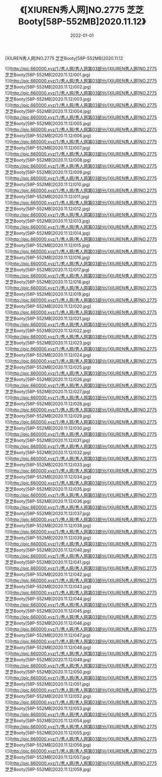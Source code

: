 ﻿---
layout: post
title:  《[XIUREN秀人网]NO.2775 芝芝Booty[58P-552MB]2020.11.12》
date:   2022-01-01
img: http://pic.660000.xyz/1:/秀人网/秀人网第03部分/[XIUREN秀人网]NO.2775 芝芝Booty[58P-552MB]2020.11.12/000.jpg
categories: [美女, 清纯, 唯美]
---

[XIUREN秀人网]NO.2775 芝芝Booty[58P-552MB]2020.11.12

 ![](http://pic.660000.xyz/1:/秀人网/秀人网第03部分/[XIUREN秀人网]NO.2775 芝芝Booty[58P-552MB]2020.11.12/001.jpg) <br>![](http://pic.660000.xyz/1:/秀人网/秀人网第03部分/[XIUREN秀人网]NO.2775 芝芝Booty[58P-552MB]2020.11.12/002.jpg) <br>![](http://pic.660000.xyz/1:/秀人网/秀人网第03部分/[XIUREN秀人网]NO.2775 芝芝Booty[58P-552MB]2020.11.12/003.jpg) <br>![](http://pic.660000.xyz/1:/秀人网/秀人网第03部分/[XIUREN秀人网]NO.2775 芝芝Booty[58P-552MB]2020.11.12/004.jpg) <br>![](http://pic.660000.xyz/1:/秀人网/秀人网第03部分/[XIUREN秀人网]NO.2775 芝芝Booty[58P-552MB]2020.11.12/005.jpg) <br>![](http://pic.660000.xyz/1:/秀人网/秀人网第03部分/[XIUREN秀人网]NO.2775 芝芝Booty[58P-552MB]2020.11.12/006.jpg) <br>![](http://pic.660000.xyz/1:/秀人网/秀人网第03部分/[XIUREN秀人网]NO.2775 芝芝Booty[58P-552MB]2020.11.12/007.jpg) <br>![](http://pic.660000.xyz/1:/秀人网/秀人网第03部分/[XIUREN秀人网]NO.2775 芝芝Booty[58P-552MB]2020.11.12/008.jpg) <br>![](http://pic.660000.xyz/1:/秀人网/秀人网第03部分/[XIUREN秀人网]NO.2775 芝芝Booty[58P-552MB]2020.11.12/009.jpg) <br>![](http://pic.660000.xyz/1:/秀人网/秀人网第03部分/[XIUREN秀人网]NO.2775 芝芝Booty[58P-552MB]2020.11.12/010.jpg) <br>![](http://pic.660000.xyz/1:/秀人网/秀人网第03部分/[XIUREN秀人网]NO.2775 芝芝Booty[58P-552MB]2020.11.12/011.jpg) <br>![](http://pic.660000.xyz/1:/秀人网/秀人网第03部分/[XIUREN秀人网]NO.2775 芝芝Booty[58P-552MB]2020.11.12/012.jpg) <br>![](http://pic.660000.xyz/1:/秀人网/秀人网第03部分/[XIUREN秀人网]NO.2775 芝芝Booty[58P-552MB]2020.11.12/013.jpg) <br>![](http://pic.660000.xyz/1:/秀人网/秀人网第03部分/[XIUREN秀人网]NO.2775 芝芝Booty[58P-552MB]2020.11.12/014.jpg) <br>![](http://pic.660000.xyz/1:/秀人网/秀人网第03部分/[XIUREN秀人网]NO.2775 芝芝Booty[58P-552MB]2020.11.12/015.jpg) <br>![](http://pic.660000.xyz/1:/秀人网/秀人网第03部分/[XIUREN秀人网]NO.2775 芝芝Booty[58P-552MB]2020.11.12/016.jpg) <br>![](http://pic.660000.xyz/1:/秀人网/秀人网第03部分/[XIUREN秀人网]NO.2775 芝芝Booty[58P-552MB]2020.11.12/017.jpg) <br>![](http://pic.660000.xyz/1:/秀人网/秀人网第03部分/[XIUREN秀人网]NO.2775 芝芝Booty[58P-552MB]2020.11.12/018.jpg) <br>![](http://pic.660000.xyz/1:/秀人网/秀人网第03部分/[XIUREN秀人网]NO.2775 芝芝Booty[58P-552MB]2020.11.12/019.jpg) <br>![](http://pic.660000.xyz/1:/秀人网/秀人网第03部分/[XIUREN秀人网]NO.2775 芝芝Booty[58P-552MB]2020.11.12/020.jpg) <br>![](http://pic.660000.xyz/1:/秀人网/秀人网第03部分/[XIUREN秀人网]NO.2775 芝芝Booty[58P-552MB]2020.11.12/021.jpg) <br>![](http://pic.660000.xyz/1:/秀人网/秀人网第03部分/[XIUREN秀人网]NO.2775 芝芝Booty[58P-552MB]2020.11.12/022.jpg) <br>![](http://pic.660000.xyz/1:/秀人网/秀人网第03部分/[XIUREN秀人网]NO.2775 芝芝Booty[58P-552MB]2020.11.12/023.jpg) <br>![](http://pic.660000.xyz/1:/秀人网/秀人网第03部分/[XIUREN秀人网]NO.2775 芝芝Booty[58P-552MB]2020.11.12/024.jpg) <br>![](http://pic.660000.xyz/1:/秀人网/秀人网第03部分/[XIUREN秀人网]NO.2775 芝芝Booty[58P-552MB]2020.11.12/025.jpg) <br>![](http://pic.660000.xyz/1:/秀人网/秀人网第03部分/[XIUREN秀人网]NO.2775 芝芝Booty[58P-552MB]2020.11.12/026.jpg) <br>![](http://pic.660000.xyz/1:/秀人网/秀人网第03部分/[XIUREN秀人网]NO.2775 芝芝Booty[58P-552MB]2020.11.12/027.jpg) <br>![](http://pic.660000.xyz/1:/秀人网/秀人网第03部分/[XIUREN秀人网]NO.2775 芝芝Booty[58P-552MB]2020.11.12/028.jpg) <br>![](http://pic.660000.xyz/1:/秀人网/秀人网第03部分/[XIUREN秀人网]NO.2775 芝芝Booty[58P-552MB]2020.11.12/029.jpg) <br>![](http://pic.660000.xyz/1:/秀人网/秀人网第03部分/[XIUREN秀人网]NO.2775 芝芝Booty[58P-552MB]2020.11.12/030.jpg) <br>![](http://pic.660000.xyz/1:/秀人网/秀人网第03部分/[XIUREN秀人网]NO.2775 芝芝Booty[58P-552MB]2020.11.12/031.jpg) <br>![](http://pic.660000.xyz/1:/秀人网/秀人网第03部分/[XIUREN秀人网]NO.2775 芝芝Booty[58P-552MB]2020.11.12/032.jpg) <br>![](http://pic.660000.xyz/1:/秀人网/秀人网第03部分/[XIUREN秀人网]NO.2775 芝芝Booty[58P-552MB]2020.11.12/033.jpg) <br>![](http://pic.660000.xyz/1:/秀人网/秀人网第03部分/[XIUREN秀人网]NO.2775 芝芝Booty[58P-552MB]2020.11.12/034.jpg) <br>![](http://pic.660000.xyz/1:/秀人网/秀人网第03部分/[XIUREN秀人网]NO.2775 芝芝Booty[58P-552MB]2020.11.12/035.jpg) <br>![](http://pic.660000.xyz/1:/秀人网/秀人网第03部分/[XIUREN秀人网]NO.2775 芝芝Booty[58P-552MB]2020.11.12/036.jpg) <br>![](http://pic.660000.xyz/1:/秀人网/秀人网第03部分/[XIUREN秀人网]NO.2775 芝芝Booty[58P-552MB]2020.11.12/037.jpg) <br>![](http://pic.660000.xyz/1:/秀人网/秀人网第03部分/[XIUREN秀人网]NO.2775 芝芝Booty[58P-552MB]2020.11.12/038.jpg) <br>![](http://pic.660000.xyz/1:/秀人网/秀人网第03部分/[XIUREN秀人网]NO.2775 芝芝Booty[58P-552MB]2020.11.12/039.jpg) <br>![](http://pic.660000.xyz/1:/秀人网/秀人网第03部分/[XIUREN秀人网]NO.2775 芝芝Booty[58P-552MB]2020.11.12/040.jpg) <br>![](http://pic.660000.xyz/1:/秀人网/秀人网第03部分/[XIUREN秀人网]NO.2775 芝芝Booty[58P-552MB]2020.11.12/041.jpg) <br>![](http://pic.660000.xyz/1:/秀人网/秀人网第03部分/[XIUREN秀人网]NO.2775 芝芝Booty[58P-552MB]2020.11.12/042.jpg) <br>![](http://pic.660000.xyz/1:/秀人网/秀人网第03部分/[XIUREN秀人网]NO.2775 芝芝Booty[58P-552MB]2020.11.12/043.jpg) <br>![](http://pic.660000.xyz/1:/秀人网/秀人网第03部分/[XIUREN秀人网]NO.2775 芝芝Booty[58P-552MB]2020.11.12/044.jpg) <br>![](http://pic.660000.xyz/1:/秀人网/秀人网第03部分/[XIUREN秀人网]NO.2775 芝芝Booty[58P-552MB]2020.11.12/045.jpg) <br>![](http://pic.660000.xyz/1:/秀人网/秀人网第03部分/[XIUREN秀人网]NO.2775 芝芝Booty[58P-552MB]2020.11.12/046.jpg) <br>![](http://pic.660000.xyz/1:/秀人网/秀人网第03部分/[XIUREN秀人网]NO.2775 芝芝Booty[58P-552MB]2020.11.12/047.jpg) <br>![](http://pic.660000.xyz/1:/秀人网/秀人网第03部分/[XIUREN秀人网]NO.2775 芝芝Booty[58P-552MB]2020.11.12/048.jpg) <br>![](http://pic.660000.xyz/1:/秀人网/秀人网第03部分/[XIUREN秀人网]NO.2775 芝芝Booty[58P-552MB]2020.11.12/049.jpg) <br>![](http://pic.660000.xyz/1:/秀人网/秀人网第03部分/[XIUREN秀人网]NO.2775 芝芝Booty[58P-552MB]2020.11.12/050.jpg) <br>![](http://pic.660000.xyz/1:/秀人网/秀人网第03部分/[XIUREN秀人网]NO.2775 芝芝Booty[58P-552MB]2020.11.12/051.jpg) <br>![](http://pic.660000.xyz/1:/秀人网/秀人网第03部分/[XIUREN秀人网]NO.2775 芝芝Booty[58P-552MB]2020.11.12/052.jpg) <br>![](http://pic.660000.xyz/1:/秀人网/秀人网第03部分/[XIUREN秀人网]NO.2775 芝芝Booty[58P-552MB]2020.11.12/053.jpg) <br>![](http://pic.660000.xyz/1:/秀人网/秀人网第03部分/[XIUREN秀人网]NO.2775 芝芝Booty[58P-552MB]2020.11.12/054.jpg) <br>![](http://pic.660000.xyz/1:/秀人网/秀人网第03部分/[XIUREN秀人网]NO.2775 芝芝Booty[58P-552MB]2020.11.12/055.jpg) <br>![](http://pic.660000.xyz/1:/秀人网/秀人网第03部分/[XIUREN秀人网]NO.2775 芝芝Booty[58P-552MB]2020.11.12/056.jpg) <br>![](http://pic.660000.xyz/1:/秀人网/秀人网第03部分/[XIUREN秀人网]NO.2775 芝芝Booty[58P-552MB]2020.11.12/057.jpg) <br>![](http://pic.660000.xyz/1:/秀人网/秀人网第03部分/[XIUREN秀人网]NO.2775 芝芝Booty[58P-552MB]2020.11.12/058.jpg) <br>